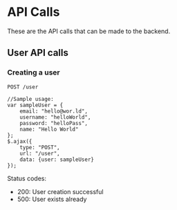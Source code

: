 # API Calls
These are the API calls that can be made to the backend.

## User API calls
### Creating a user
```
POST /user

//Sample usage:
var sampleUser = {
	email: "hello@wor.ld",
	username: "helloWorld",
	password: "helloPass",
	name: "Hello World"
};
$.ajax({
	type: "POST",
	url: "/user",
	data: {user: sampleUser}
});
```

Status codes:
- 200: User creation successful
- 500: User exists already

